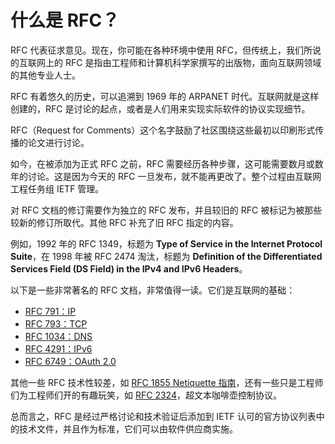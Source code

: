 # 什么是 RFC？

RFC 代表征求意见。现在，你可能在各种环境中使用 RFC，但传统上，我们所说的互联网上的 RFC 是指由工程师和计算机科学家撰写的出版物，面向互联网领域的其他专业人士。

RFC 有着悠久的历史，可以追溯到 1969 年的 ARPANET 时代。互联网就是这样创建的，RFC 是讨论的起点，或者是人们用来实现实际软件的协议实现细节。

RFC（Request for Comments）这个名字鼓励了社区围绕这些最初以印刷形式传播的论文进行讨论。

如今，在被添加为正式 RFC 之前，RFC 需要经历各种步骤，这可能需要数月或数年的讨论。这是因为今天的 RFC 一旦发布，就不能再更改了。整个过程由互联网工程任务组 IETF 管理。

对 RFC 文档的修订需要作为独立的 RFC 发布，并且较旧的 RFC 被标记为被那些较新的修订所取代。其他 RFC 补充了旧 RFC 指定的内容。

例如，1992 年的 RFC 1349，标题为 **Type of Service in the Internet Protocol Suite**，在 1998 年被 RFC 2474 淘汰，标题为 **Definition of the Differentiated Services Field (DS Field) in the IPv4 and IPv6 Headers**。

以下是一些非常著名的 RFC 文档，非常值得一读。它们是互联网的基础：

- [RFC 791：IP](https://tools.ietf.org/html/rfc791)
- [RFC 793：TCP](https://tools.ietf.org/html/rfc793)
- [RFC 1034：DNS](https://tools.ietf.org/html/rfc1034)
- [RFC 4291：IPv6](https://tools.ietf.org/html/rfc4291)
- [RFC 6749：OAuth 2.0](https://tools.ietf.org/html/rfc6749)

其他一些 RFC 技术性较差，如 [RFC 1855 Netiquette 指南](https://tools.ietf.org/html/rfc1855)，还有一些只是工程师们为工程师们开的有趣玩笑，如 [RFC 2324](https://tools.ietf.org/html/rfc2324)，超文本咖啡壶控制协议。

总而言之，RFC 是经过严格讨论和技术验证后添加到 IETF 认可的官方协议列表中的技术文件，并且作为标准，它们可以由软件供应商实施。
